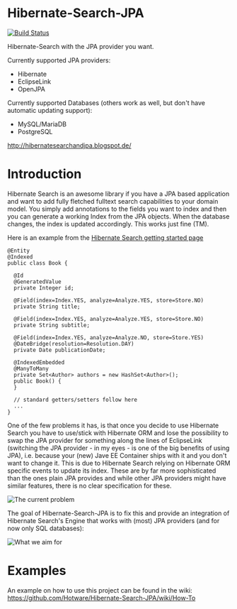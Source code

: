 Hibernate-Search-JPA
====================
[![Build Status](http://ci.hibernate.org/view/Personal%20runs/job/GSOC-hibernate-search-jpa/badge/icon)](http://ci.hibernate.org/view/Personal%20runs/job/GSOC-hibernate-search-jpa/)

Hibernate-Search with the JPA provider you want.

Currently supported JPA providers:

* Hibernate
* EclipseLink
* OpenJPA

Currently supported Databases (others work as well, but don't have automatic updating support):

* MySQL/MariaDB
* PostgreSQL

http://hibernatesearchandjpa.blogspot.de/

Introduction
============
Hibernate Search is an awesome library if you have a JPA based application and want to add fully fletched fulltext search capabilities to your domain model. You simply add annotations to the fields you want to index and then you can generate a working Index from the JPA objects. When the database changes, the index is updated accordingly. This works just fine (TM).

Here is an example from the [Hibernate Search getting started page](http://hibernate.org/search/documentation/getting-started/)

    @Entity
    @Indexed
    public class Book {
    
      @Id
      @GeneratedValue
      private Integer id;
    
      @Field(index=Index.YES, analyze=Analyze.YES, store=Store.NO)
      private String title;
    
      @Field(index=Index.YES, analyze=Analyze.YES, store=Store.NO)
      private String subtitle;
    
      @Field(index=Index.YES, analyze=Analyze.NO, store=Store.YES)
      @DateBridge(resolution=Resolution.DAY)
      private Date publicationDate;
    
      @IndexedEmbedded
      @ManyToMany
      private Set<Author> authors = new HashSet<Author>();
      public Book() {
      }
    
      // standard getters/setters follow here
      ...
    }
    
One of the few problems it has, is that once you decide to use Hibernate Search you have to use/stick with Hibernate ORM and lose the possibility to swap the JPA provider for something along the lines of EclipseLink (switching the JPA provider - in my eyes - is one of the big benefits of using JPA), i.e. because your (new) Jave EE Container ships with it and you don't want to change it. This is due to Hibernate Search relying on Hibernate ORM specific events to update its index. These are by far more sophisticated than the ones plain JPA provides and while other JPA providers might have similar features, there is no clear specification for these.

![The current problem](http://4.bp.blogspot.com/-AMJtBIXzeSQ/VUCdkYUCMGI/AAAAAAAAALc/S8OVX9esVOQ/s1600/Hibernate-Search-With-Any-Problem-Schema.png)

The goal of Hibernate-Search-JPA is to fix this and provide an integration of Hibernate Search's Engine that works with (most) JPA providers (and for now only SQL databases):

![What we aim for](http://1.bp.blogspot.com/-U0osGoQE0DI/VUCemKbVoJI/AAAAAAAAALk/f1vt4Fln2ko/s1600/Basic%2BDesign%2B(1).png)

Examples
========

An example on how to use this project can be found in the wiki: 
https://github.com/Hotware/Hibernate-Search-JPA/wiki/How-To 
